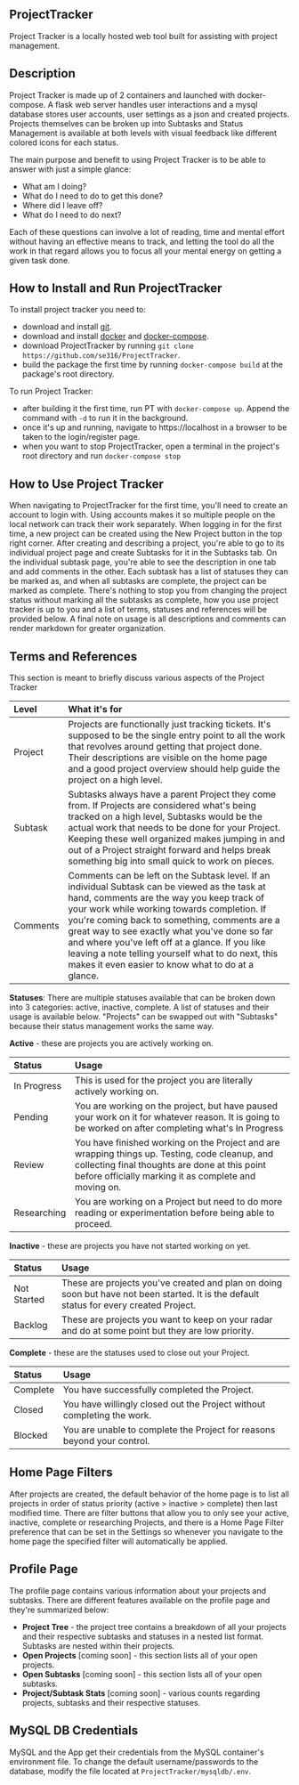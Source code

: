 ## ProjectTracker

Project Tracker is a locally hosted web tool built for assisting with project management.

## Description

Project Tracker is made up of 2 containers and launched with docker-compose. A flask web server handles user interactions and a mysql database stores user accounts, user settings as a json and created projects. Projects themselves can be broken up into Subtasks and Status Management is available at both levels with visual feedback like different colored icons for each status. 

The main purpose and benefit to using Project Tracker is to be able to answer with just a simple glance: 

- What am I doing? 
- What do I need to do to get this done? 
- Where did I leave off? 
- What do I need to do next? 

Each of these questions can involve a lot of reading, time and mental effort without having an effective means to track, and letting the tool do all the work in that regard allows you to focus all your mental energy on getting a given task done. 

## How to Install and Run ProjectTracker

To install project tracker you need to:

- download and install [git](https://git-scm.com/downloads).
- download and install [docker](https://docs.docker.com/get-docker/) and [docker-compose](https://docs.docker.com/compose/install/).
- download ProjectTracker by running ```git clone https://github.com/se316/ProjectTracker```.
- build the package the first time by running ```docker-compose build``` at the package's root directory.

To run Project Tracker:

- after building it the first time, run PT with ```docker-compose up```. Append the command with ```-d``` to run it in the background.
- once it's up and running, navigate to https://localhost in a browser to be taken to the login/register page.
- when you want to stop ProjectTracker, open a terminal in the project's root directory and run ```docker-compose stop```

## How to Use Project Tracker

When navigating to ProjectTracker for the first time, you'll need to create an account to login with. Using accounts makes it so multiple people on the local network can track their work separately. When logging in for the first time, a new project can be created using the New Project button in the top right corner. After creating and describing a project, you're able to go to its individual project page and create Subtasks for it in the Subtasks tab. On the individual subtask page, you're able to see the description in one tab and add comments in the other. Each subtask has a list of statuses they can be marked as, and when all subtasks are complete, the project can be marked as complete. There's nothing to stop you from changing the project status without marking all the subtasks as complete, how you use project tracker is up to you and a list of terms, statuses and references will be provided below. A final note on usage is all descriptions and comments can render markdown for greater organization.

## Terms and References

This section is meant to briefly discuss various aspects of the Project Tracker

|Level | What it's for
|:- |:-
| Project | Projects are functionally just tracking tickets. It's supposed to be the single entry point to all the work that revolves around getting that project done. Their descriptions are visible on the home page and a good project overview should help guide the project on a high level.
| Subtask | Subtasks always have a parent Project they come from. If Projects are considered what's being tracked on a high level, Subtasks would be the actual work that needs to be done for your Project. Keeping these well organized makes jumping in and out of a Project straight forward and helps break something big into small quick to work on pieces. 
| Comments | Comments can be left on the Subtask level. If an individual Subtask can be viewed as the task at hand, comments are the way you keep track of your work while working towards completion. If you're coming back to something, comments are a great way to see exactly what you've done so far and where you've left off at a glance. If you like leaving a note telling yourself what to do next, this makes it even easier to know what to do at a glance. 

**Statuses**: There are multiple statuses available that can be broken down into 3 categories: active, inactive, complete. A list of statuses and their usage is available below. "Projects" can be swapped out with "Subtasks" because their status management works the same way. 

**Active** - these are projects you are actively working on. 

|Status|Usage
|:-|:-
|In Progress| This is used for the project you are literally actively working on.
|Pending | You are working on the project, but have paused your work on it for whatever reason. It is going to be worked on after completing what's In Progress
|Review | You have finished working on the Project and are wrapping things up. Testing, code cleanup, and collecting final thoughts are done at this point before officially marking it as complete and moving on. 
|Researching | You are working on a Project but need to do more reading or experimentation before being able to proceed. 

**Inactive** - these are projects you have not started working on yet.

|Status|Usage
|:-|:-
| Not Started | These are projects you've created and plan on doing soon but have not been started. It is the default status for every created Project.
| Backlog | These are projects you want to keep on your radar and do at some point but they are low priority. 

**Complete** - these are the statuses used to close out your Project.

|Status|Usage
|:-|:-
|Complete | You have successfully completed the Project.
|Closed | You have willingly closed out the Project without completing the work. 
|Blocked | You are unable to complete the Project for reasons beyond your control. 

## Home Page Filters

After projects are created, the default behavior of the home page is to list all projects in order of status priority (active > inactive > complete) then last modified time. There are filter buttons that allow you to only see your active, inactive, complete or researching Projects, and there is a Home Page Filter preference that can be set in the Settings so whenever you navigate to the home page the specified filter will automatically be applied. 


## Profile Page

The profile page contains various information about your projects and subtasks. There are different features available on the profile page and they're summarized below:

* **Project Tree** - the project tree contains a breakdown of all your projects and their respective subtasks and statuses in a nested list format. Subtasks are nested within their projects.
* **Open Projects** [coming soon] - this section lists all of your open projects.
* **Open Subtasks** [coming soon] - this section lists all of your open subtasks.
* **Project/Subtask Stats** [coming soon] - various counts regarding projects, subtasks and their respective statuses.


## MySQL DB Credentials

MySQL and the App get their credentials from the MySQL container's environment file. To change the default username/passwords to the database, modify the file located at ```ProjectTracker/mysqldb/.env```.
